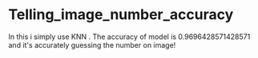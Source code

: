# Telling_image_number_accuracy
In this i simply use KNN . The accuracy of model is 0.9696428571428571 and it's accurately guessing the number on image!
